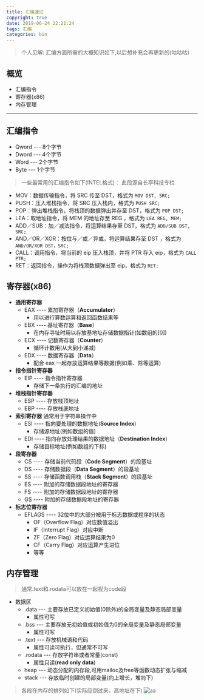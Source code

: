 ```yaml
---
title: 汇编速记
copyright: true
date: 2019-06-24 22:21:24
tags: 汇编
categories: bin
---
```

>个人见解:
>汇编方面所需的大概知识如下,以后想补充会再更新的(咕咕咕)

## 概览

* 汇编指令
* 寄存器(x86)
* 内存管理

***
<!-- more -->

## 汇编指令

- Qword --- 8个字节
- Dword --- 4个字节
- Word --- 2个字节
- Byte --- 1个字节  

>一些最常用的汇编指令如下(INTEL格式)：
>此段源自长亭科技专栏

- MOV：数据传输指令，将 SRC 传至 DST，格式为
`MOV DST, SRC;`
- PUSH：压入堆栈指令，将 SRC 压入栈内，格式为
`PUSH SRC;`
- POP：弹出堆栈指令，将栈顶的数据弹出并存至 DST，格式为
`POP DST;`
- LEA：取地址指令，将 MEM 的地址存至 REG ，格式为
`LEA REG, MEM;`
- ADD／SUB：加／减法指令，将运算结果存至 DST，格式为
`ADD/SUB DST, SRC;`
- AND／OR／XOR：按位与／或／异或，将运算结果存至 DST ，格式为
`AND/OR/XOR DST，SRC;`
- CALL：调用指令，将当前的 eip 压入栈顶，并将 PTR 存入 eip，格式为
`CALL PTR;`
- RET：返回指令，操作为将栈顶数据弹出至 eip，格式为
`RET;`

## 寄存器(x86)

- **通用寄存器**  
  - EAX ---- 累加寄存器（**Accumulator**）
    - 用以进行算数运算和返回函数结果等  
  - EBX ---- 基址寄存器（**Base**）
    - 在内存寻址时用以存放基地址存储数据指针(如数组的[0])  
  - ECX ---- 记数寄存器（**Counter**）
    - 循环计数用(从大到小递减)  
  - EDX ---- 数据寄存器（**Data**）
    - 配合 eax 一起存放运算结果等数据(例如乘、除等运算)  
- **指令指针寄存器**  
  - EIP ---- 指令指针寄存器
    - 存储下一条执行的汇编的地址  
- **堆栈指针寄存器**
  - ESP ---- 存放栈顶地址
  - EBP ---- 存放栈底地址
- **索引寄存器** 通常用于字符串操作中
  - ESI ---- 指向要处理的数据地址(**Source Index**)
    - 存储源地址(例如数组的值)
  - EDI ---- 指向存放处理结果的数据地址（**Destination Index**）
    - 存储目标地址(例如数组的下标)
- **段寄存器**
  - CS ---- 存储当前代码段（**Code Segment**）的段基址
  - DS ---- 存储数据段（**Data Segment**）的段基址
  - SS ---- 存储函数调用栈（**Stack Segment**）的段基址
  - ES ---- 附加的存储数据段地址的寄存器
  - FS ---- 附加的存储数据段地址的寄存器
  - GS ---- 附加的存储数据段地址的寄存器
- **标志位寄存器**
  - EFLAGS ---- 32位中的大部分被用于标志数据或程序的状态
    - OF（Overflow Flag）对应数值溢出
    - IF（Interrupt Flag）对应中断
    - ZF（Zero Flag）对应运算结果为0
    - CF（Carry Flag）对应运算产生进位
    - 等等

## 内存管理

>通常.text和.rodata可以放在一起视为code段

- 数据区
  - .data --- 主要存放已定义初始值(0除外)的全局变量及静态局部变量
    - 属性可写  
  - .bss --- 主要存放无初始值或初始值为0的全局变量及静态局部变量
    - 属性可写
  - .text --- 存放机械语和代码
    - 属性可读可执行，但通常不可写
  - .rodata --- 存放字符串或者常量(const)
    - 属性只读(**read only data**)
  - heap --- 动态分配的内存段,可用malloc及free等函数动态扩张与缩减
  - stack --- 存放临时创建的局部变量(向上增长，堆向下)

>各段在内存的排列如下(实际应倒过来，高地址在下)
![aa](https://pic3.zhimg.com/80/v2-b0a32bf3eab19ce9a7611be1bf9dd1b2_hd.png)
